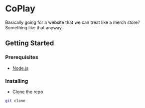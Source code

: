 # CoPlay

Basically going for a website that we can treat like a merch store? Something like that anyway.

## Getting Started

### Prerequisites

- [Node.js](https://nodejs.org/en/)

### Installing

- Clone the repo

```bash
git clone
```
